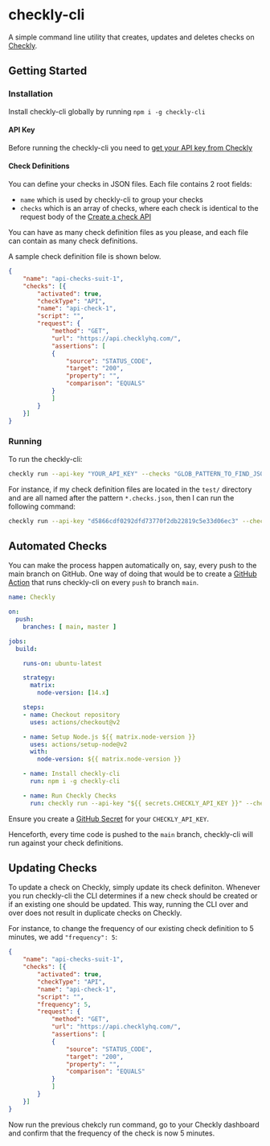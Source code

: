 # checkly-cli

A simple command line utility that creates, updates and deletes checks on [Checkly](https://checklyhq.com).

## Getting Started

### Installation

Install checkly-cli globally by running `npm i -g checkly-cli`

#### API Key

Before running the checkly-cli you need to [get your API key from Checkly](https://app.checklyhq.com/account/api-keys)

#### Check Definitions

You can define your checks in JSON files. Each file contains 2 root fields:

- `name` which is used by checkly-cli to group your checks
- `checks` which is an array of checks, where each check is identical to the request body of the [Create a check API](https://checklyhq.com/docs/api/#operation/postV1Checks)

You can have as many check definition files as you please, and each file can contain as many check definitions.

A sample check definition file is shown below.

```json
{
    "name": "api-checks-suit-1",
    "checks": [{
        "activated": true,
        "checkType": "API",
        "name": "api-check-1",
        "script": "",
        "request": {
            "method": "GET",
            "url": "https://api.checklyhq.com/",
            "assertions": [
            {
                "source": "STATUS_CODE",
                "target": "200",
                "property": "",
                "comparison": "EQUALS"
            }
            ]
        }
    }]
}
```

### Running 

To run the checkly-cli:

```bash
checkly run --api-key "YOUR_API_KEY" --checks "GLOB_PATTERN_TO_FIND_JSON_FILES"
```

For instance, if my check definition files are located in the `test/` directory and are all named after the pattern `*.checks.json`, then I can run the following command:

```bash
checkly run --api-key "d5866cdf0292dfd73770f2db22819c5e33d06ec3" --checks "tests/*.checks.json"
```

## Automated Checks

You can make the process happen automatically on, say, every push to the main branch on GitHub. One way of doing that would be to create a [GitHub Action](https://docs.github.com/en/actions) that runs checkly-cli on every `push` to branch `main`.

```yml
name: Checkly

on:
  push:
    branches: [ main, master ]

jobs:
  build:

    runs-on: ubuntu-latest

    strategy:
      matrix:
        node-version: [14.x]

    steps:
    - name: Checkout repository
      uses: actions/checkout@v2

    - name: Setup Node.js ${{ matrix.node-version }}
      uses: actions/setup-node@v2
      with:
        node-version: ${{ matrix.node-version }}

    - name: Install checkly-cli
      run: npm i -g checkly-cli

    - name: Run Checkly Checks
      run: checkly run --api-key "${{ secrets.CHECKLY_API_KEY }}" --checks "tests/*.checks.json"

```

Ensure you create a [GitHub Secret](https://docs.github.com/en/actions/security-guides/encrypted-secrets) for your `CHECKLY_API_KEY`.

Henceforth, every time code is pushed to the `main` branch, checkly-cli will run against your check definitions.

## Updating Checks

To update a check on Checkly, simply update its check definiton. Whenever you run checkly-cli the CLI determines if a new check should be created or if an existing one should be updated. This way, running the CLI over and over does not result in duplicate checks on Checkly.

For instance, to change the frequency of our existing check definition to 5 minutes, we add `"frequency": 5`:

```json
{
    "name": "api-checks-suit-1",
    "checks": [{
        "activated": true,
        "checkType": "API",
        "name": "api-check-1",
        "script": "",
        "frequency": 5,
        "request": {
            "method": "GET",
            "url": "https://api.checklyhq.com/",
            "assertions": [
            {
                "source": "STATUS_CODE",
                "target": "200",
                "property": "",
                "comparison": "EQUALS"
            }
            ]
        }
    }]
}
```

Now run the previous chekcly run command, go to your Checkly dashboard and confirm that the frequency of the check is now 5 minutes.
